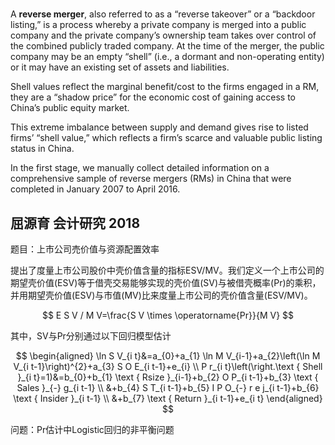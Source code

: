 # 



A **reverse merger**, also referred to as a “reverse takeover” or a “backdoor listing,” is a process whereby a private company is merged into a public company and the private company’s ownership team takes over control of the combined publicly traded company. At the time of the merger, the public company may be an empty “shell” (i.e., a dormant and non-operating entity) or it may have an existing set of assets and liabilities.

Shell values reflect the marginal benefit/cost to the firms engaged in a RM, they are a “shadow price” for the economic cost of gaining access to China’s public equity market.

This extreme imbalance between supply and demand gives rise to listed firms’ “shell value,” which reflects a firm’s scarce and valuable public listing status in China.

In the first stage, we manually collect detailed information on a comprehensive sample of reverse mergers (RMs) in China that were completed in January 2007 to April 2016.

## 屈源育 会计研究 2018

题目：上市公司売价值与资源配置效率

提出了度量上市公司股价中壳价值含量的指标ESV/MV。我们定义一个上市公司的期望壳价值(ESV)等于借壳交易能够实现的壳价值(SV)与被借壳概率(Pr)的乘积，并用期望壳价值(ESV)与市值(MV)比来度量上市公司的壳价值含量(ESV/MV)。

$$
E S V / M V=\frac{S V \times \operatorname{Pr}}{M V}
$$

其中，SV与Pr分别通过以下回归模型估计

$$
\begin{aligned}
\ln S V_{i t}&=a_{0}+a_{1} \ln M V_{i-1}+a_{2}\left(\ln M V_{i t-1}\right)^{2}+a_{3} S O E_{i t-1}+e_{i} \\
 P r_{i t}\left(\right.\text { Shell }_{i t}=1)&=b_{0}+b_{1} \text { Rsize }_{i-1}+b_{2} O P_{i t-1}+b_{3} \text { Sales }_{-} g_{i t-1} \\ &+b_{4} S T_{i t-1}+b_{5} I P O_{-} r e j_{i t-1}+b_{6} \text { Insider }_{i t-1} \\ &+b_{7} \text { Return }_{i t-1}+e_{i t} \end{aligned}
$$

问题：Pr估计中Logistic回归的非平衡问题
